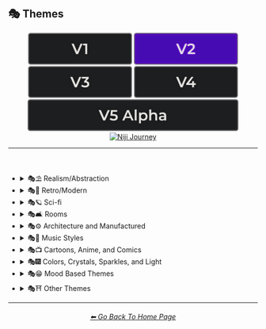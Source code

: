 <h2>🎭 Themes</h2>

<div align="center">

[<img src="/Images/Repo_Parts/Buttons/Version_Buttons/button_version_V1_inactive.webp?raw=true" alt="MidJourney V1" height="64" />](/Pages/MJ_V1/Style_Pages/Sphere/Themes.md)
[<img src="/Images/Repo_Parts/Buttons/Version_Buttons/button_version_V2_active.webp?raw=true" alt="MidJourney V2" height="64" />](/Pages/MJ_V2/Style_Pages/Sphere/Themes.md)
[<img src="/Images/Repo_Parts/Buttons/Version_Buttons/button_version_V3_inactive.webp?raw=true" alt="MidJourney V3" height="64" />](/Pages/MJ_V3/Style_Pages/Sphere/Themes.md)
[<img src="/Images/Repo_Parts/Buttons/Version_Buttons/button_version_V4_inactive.webp?raw=true" alt="MidJourney V4" height="64" />](/Pages/MJ_V4/Style_Pages/Just_The_Style/Themes.md)
<br>
[<img src="/Images/Repo_Parts/Buttons/Version_Buttons/button_version_V5_Alpha_inactive_half.webp?raw=true" alt="MidJourney V5" height="64" />](/Pages/MJ_V5/Style_Pages/Just_The_Style/Themes.md)
[<img src="/Images/Repo_Parts/Buttons/Version_Buttons/button_version_niji_inactive_half.webp?raw=true" alt="Niji Journey" height="64" />](/Pages/Niji_Journey/Niji_V4/Style_Pages/Themes.md)

</div>

<hr>
<br>


- <details><summary>🎭⛱ Realism/Abstraction</summary><p><div align="center">

	| Realistic | Hyperrealistic | Hyper Real |
	| :-: | :-: | :-: |
	| <img src="/Images/MJ_V2/MidJourney_Styles_(sphere)/sphere_realistic.webp?raw=true" width="256" /> | <img src="/Images/MJ_V2/MidJourney_Styles_(sphere)/sphere_hyperrealistic.webp?raw=true" width="256" /> | <img src="/Images/MJ_V2/MidJourney_Styles_(sphere)/Wave_10/sphere_Hyper_Real.webp?raw=true" width="256" /> |
	
	<br>

	| Photorealistic | Photorealism |
	| :-: | :-: |
	| <img src="/Images/MJ_V2/MidJourney_Styles_(sphere)/sphere_Photorealistic.webp?raw=true" width="256" /> | <img src="/Images/MJ_V2/MidJourney_Styles_(sphere)/Wave_14/sphere_Photorealism.webp?raw=true" width="256" /> |

	<br>
	
	| Realism | Magic Realism | Fantastic Realism |
	| :-: | :-: | :-: |
	| <img src="/Images/MJ_V2/MidJourney_Styles_(sphere)/sphere_realism.webp?raw=true" width="256" /> | <img src="/Images/MJ_V2/MidJourney_Styles_(sphere)/sphere_magicrealism.webp?raw=true" width="256" /> | <img src="/Images/MJ_V2/MidJourney_Styles_(sphere)/sphere_fantasticrealism.webp?raw=true" width="256" />  |

	<br>

	| Classical Realism | New Realism | Contemporary Realism |
	| :-: | :-: | :-: |
	| <img src="/Images/MJ_V2/MidJourney_Styles_(sphere)/sphere_classicalrealism.webp?raw=true" width="256" /> | <img src="/Images/MJ_V2/MidJourney_Styles_(sphere)/sphere_newrealism.webp?raw=true" width="256" /> | <img src="/Images/MJ_V2/MidJourney_Styles_(sphere)/sphere_contemporaryrealism.webp?raw=true" width="256" /> |
	
	<br>

	| Surreal | Surrealism | Unrealistic |
	| :-: | :-: | :-: |
	| <img src="/Images/MJ_V2/MidJourney_Styles_(sphere)/sphere_surreal.webp?raw=true" width="256" /> | <img src="/Images/MJ_V2/MidJourney_Styles_(sphere)/sphere_surrealism.webp?raw=true" width="256" /> | <img src="/Images/MJ_V2/MidJourney_Styles_(sphere)/Wave_12/sphere_Unrealistic.webp?raw=true" width="256" /> |
	
	<br>

	| Non-Fiction | Fiction | Science Fiction |
	| :-: | :-: | :-: |
	| <img src="/Images/MJ_V2/MidJourney_Styles_(sphere)/sphere_Non-Fiction.webp?raw=true" width="256" /> | <img src="/Images/MJ_V2/MidJourney_Styles_(sphere)/sphere_Fiction.webp?raw=true" width="256" /> | <img src="/Images/MJ_V2/MidJourney_Styles_(sphere)/sphere_Science_Fiction.webp?raw=true" width="256" /> |

	<br>

	| Imagined | Imaginative | Imagination |
	| :-: | :-: | :-: |
	| <img src="/Images/MJ_V2/MidJourney_Styles_(sphere)/sphere_Imagined.webp?raw=true" width="256" /> | <img src="/Images/MJ_V2/MidJourney_Styles_(sphere)/sphere_Imaginative.webp?raw=true" width="256" /> | <img src="/Images/MJ_V2/MidJourney_Styles_(sphere)/sphere_Imagination.webp?raw=true" width="256" /> |
	
	<br>

	| Dreamlike | Dreamy | Fever-Dream |
	| :-: | :-: | :-: |
	| <img src="/Images/MJ_V2/MidJourney_Styles_(sphere)/sphere_dreamlike.webp?raw=true" width="256" /> | <img src="/Images/MJ_V2/MidJourney_Styles_(sphere)/Wave_9/sphere_Dreamy.webp?raw=true" width="256" /> | <img src="/Images/MJ_V2/MidJourney_Styles_(sphere)/Wave_10/sphere_Fever-Dream.webp?raw=true" width="256" /> |

	<br>

	| Dreampunk | Daydreampunk |
	| :-: | :-: |
	| <img src="/Images/MJ_V2/MidJourney_Styles_(sphere)/sphere_Dreampunk.webp?raw=true" width="256" /> | <img src="/Images/MJ_V2/MidJourney_Styles_(sphere)/sphere_Daydreampunk.webp?raw=true" width="256" /> |

	<br>
	
	| Dreamcore | Weirdcore |
	| :-: | :-: |
	| <img src="/Images/MJ_V2/MidJourney_Styles_(sphere)/sphere_Dreamcore.webp?raw=true" width="256" /> | <img src="/Images/MJ_V2/MidJourney_Styles_(sphere)/sphere_Weirdcore.webp?raw=true" width="256" /> |
	
	<br>
	
	| Worldly | Otherworldly | Unworldly |
	| :-: | :-: | :-: |
	| <img src="/Images/MJ_V2/MidJourney_Styles_(sphere)/Wave_12/sphere_Worldly.webp?raw=true" width="256" /> | <img src="/Images/MJ_V2/MidJourney_Styles_(sphere)/sphere_otherworldly.webp?raw=true" width="256" /> | <img src="/Images/MJ_V2/MidJourney_Styles_(sphere)/Wave_9/sphere_Unworldly.webp?raw=true" width="256" /> |
	
	<br>

	| From Another Realm | Wonderland |
	| :-: | :-: |
	| <img src="/Images/MJ_V2/MidJourney_Styles_(sphere)/Wave_9/sphere_From_Another_Realm.webp?raw=true" width="256" /> | <img src="/Images/MJ_V2/MidJourney_Styles_(sphere)/Wave_12/sphere_Wonderland.webp?raw=true" width="256" /> |
	
	<br>

	| Lucid | Ethereal | Ethereality |
	| :-: | :-: | :-: |
	| <img src="/Images/MJ_V2/MidJourney_Styles_(sphere)/sphere_lucid.webp?raw=true" width="256" /> | <img src="/Images/MJ_V2/MidJourney_Styles_(sphere)/sphere_ethereal.webp?raw=true" width="256" /> | <img src="/Images/MJ_V2/MidJourney_Styles_(sphere)/sphere_Ethereality.webp?raw=true" width="256" /> |
	
	<br>
	
	| Anemoiacore | Déjà vu |
	| :-: | :-: |
	| <img src="/Images/MJ_V2/MidJourney_Styles_(sphere)/Wave_9/sphere_Anemoiacore.webp?raw=true" width="256" /> | <img src="/Images/MJ_V2/MidJourney_Styles_(sphere)/Wave_10/sphere_Deja_vu.webp?raw=true" width="256" /> |

	<br>

	| Abstract | Abstraction | Lyrical Abstraction |
	| :-: | :-: | :-: |
	| <img src="/Images/MJ_V2/MidJourney_Styles_(sphere)/sphere_abstract.webp?raw=true" width="256" /> | <img src="/Images/MJ_V2/MidJourney_Styles_(sphere)/sphere_abstraction.webp?raw=true" width="256" /> | <img src="/Images/MJ_V2/MidJourney_Styles_(sphere)/sphere_lyricalabstraction.webp?raw=true" width="256" /> |
	
	<br>
	
	| Fantasy | Ethereal Fantasy | Dark Fantasy |
	| :-: | :-: | :-: |
	| <img src="/Images/MJ_V2/MidJourney_Styles_(sphere)/sphere_Fantasy.webp?raw=true" width="256" /> | <img src="/Images/MJ_V2/MidJourney_Styles_(sphere)/sphere_Ethereal_Fantasy.webp?raw=true" width="256" /> | <img src="/Images/MJ_V2/MidJourney_Styles_(sphere)/sphere_Dark_Fantasy.webp?raw=true" width="256" /> |
	
	<br>

	| Fantasy Map |
	| :-: |
	| <img src="/Images/MJ_V2/MidJourney_Styles_(sphere)/Wave_10/sphere_Fantasy_Map.webp?raw=true" width="256" /> |

	<br>
	
	| Illusion | Impossible | Nonsense |
	| :-: | :-: | :-: |
	| <img src="/Images/MJ_V2/MidJourney_Styles_(sphere)/sphere_illusion.webp?raw=true" width="256" /> | <img src="/Images/MJ_V2/MidJourney_Styles_(sphere)/sphere_Impossible.webp?raw=true" width="256" /> | <img src="/Images/MJ_V2/MidJourney_Styles_(sphere)/Wave_9/sphere_Nonsense.webp?raw=true" width="256" /> |

	<br>

	| Immaterial | Intangible |
	| :-: | :-: |
	| <img src="/Images/MJ_V2/MidJourney_Styles_(sphere)/Wave_9/sphere_Immaterial.webp?raw=true" width="256" /> | <img src="/Images/MJ_V2/MidJourney_Styles_(sphere)/Wave_13/sphere_Intangible.webp?raw=true" width="256" /> |

  </div></p></details>



- <details><summary>🎭💾 Retro/Modern</summary><p><div align="center">

	| Retro | Retrowave |
	| :-: | :-: |
	| <img src="/Images/MJ_V2/MidJourney_Styles_(sphere)/sphere_retro.webp?raw=true" width="256" /> | <img src="/Images/MJ_V2/MidJourney_Styles_(sphere)/sphere_retrowave.webp?raw=true" width="256" /> |
	
	<br>
		
	| Nostalgiacore | Nostalgia |
	| :-: |	:-: |
	| <img src="/Images/MJ_V2/MidJourney_Styles_(sphere)/sphere_Nostalgiacore.webp?raw=true" width="256" /> | <img src="/Images/MJ_V2/MidJourney_Styles_(sphere)/Wave_10/sphere_Nostalgia.webp?raw=true" width="256" /> |

	<br>

	| Vintage | Antique |
	| :-: | :-: |
	| <img src="/Images/MJ_V2/MidJourney_Styles_(sphere)/sphere_vintage.webp?raw=true" width="256" /> | <img src="/Images/MJ_V2/MidJourney_Styles_(sphere)/sphere_Antique.webp?raw=true" width="256" /> |

	<br>

	| Cyberpunk | Postcyberpunk |
	| :-: | :-: |
	| <img src="/Images/MJ_V2/MidJourney_Styles_(sphere)/sphere_cyberpunk.webp?raw=true" width="256" /> | <img src="/Images/MJ_V2/MidJourney_Styles_(sphere)/sphere_postcyberpunk.webp?raw=true" width="256" /> |
	
	<br>

	| Atompunk | Nanopunk |
	| :-: | :-: |
	| <img src="/Images/MJ_V2/MidJourney_Styles_(sphere)/sphere_atompunk.webp?raw=true" width="256" /> | <img src="/Images/MJ_V2/MidJourney_Styles_(sphere)/sphere_nanopunk.webp?raw=true" width="256" /> |

	<br>

	| Raypunk | Rollerwave |
	| :-: | :-: |
	| <img src="/Images/MJ_V2/MidJourney_Styles_(sphere)/sphere_raypunk.webp?raw=true" width="256" /> | <img src="/Images/MJ_V2/MidJourney_Styles_(sphere)/Wave_10/sphere_Rollerwave.webp?raw=true" width="256" /> |

	<br>

	| Rustic | Rusticcore | Rococopunk |
	| :-: | :-: | :-: |
	| <img src="/Images/MJ_V2/MidJourney_Styles_(sphere)/Wave_9/sphere_Rustic.webp?raw=true" width="256" /> | <img src="/Images/MJ_V2/MidJourney_Styles_(sphere)/sphere_Rusticcore.webp?raw=true" width="256" /> | <img src="/Images/MJ_V2/MidJourney_Styles_(sphere)/sphere_rococopunk.webp?raw=true" width="256" /> |

	<br>
	
	| Pre-Historic | Historic | Prehistoricore |
	| :-: | :-: | :-: |
	| <img src="/Images/MJ_V2/MidJourney_Styles_(sphere)/Wave_11/sphere_Pre-Historic.webp?raw=true" width="256" /> | <img src="/Images/MJ_V2/MidJourney_Styles_(sphere)/Wave_11/sphere_Historic.webp?raw=true" width="256" /> | <img src="/Images/MJ_V2/MidJourney_Styles_(sphere)/Wave_9/sphere_Prehistoricore.webp?raw=true" width="256" /> |

	<br>

	| Jurassic | Ice Age | Wild West |
	| :-: | :-: | :-: |
	| <img src="/Images/MJ_V2/MidJourney_Styles_(sphere)/Wave_11/sphere_Jurassic.webp?raw=true" width="256" /> | <img src="/Images/MJ_V2/MidJourney_Styles_(sphere)/Wave_11/sphere_Ice_Age.webp?raw=true" width="256" /> | <img src="/Images/MJ_V2/MidJourney_Styles_(sphere)/Wave_11/sphere_Wild_West.webp?raw=true" width="256" /> |
	
	<br>

	| Modern | Modernismo |
	| :-: | :-: |
	| <img src="/Images/MJ_V2/MidJourney_Styles_(sphere)/sphere_modern.webp?raw=true" width="256" /> | <img src="/Images/MJ_V2/MidJourney_Styles_(sphere)/sphere_modernismo.webp?raw=true" width="256" /> |

	<br>
	
	| Futuristic | Futurism | Future Funk |
	| :-: | :-: | :-: |
	| <img src="/Images/MJ_V2/MidJourney_Styles_(sphere)/sphere_futuristic.webp?raw=true" width="256" /> | <img src="/Images/MJ_V2/MidJourney_Styles_(sphere)/sphere_futurism.webp?raw=true" width="256" /> | <img src="/Images/MJ_V2/MidJourney_Styles_(sphere)/sphere_FutureFunk.webp?raw=true" width="256" /> |
	
	<br>
	
	| Retro-Futurism | Cassette Futurism | Afrofuturist |
	| :-: | :-: | :-: |
	| <img src="/Images/MJ_V2/MidJourney_Styles_(sphere)/sphere_Retro-futurism.webp?raw=true" width="256" /> | <img src="/Images/MJ_V2/MidJourney_Styles_(sphere)/sphere_cassettefuturism.webp?raw=true" width="256" /> | <img src="/Images/MJ_V2/MidJourney_Styles_(sphere)/sphere_Afrofuturist.webp?raw=true" width="256" /> |

  </div></p></details>



- <details><summary>🎭🪐 Sci-fi</summary><p><div align="center">

	| Sci-fi | Alchemy |
	| :-: | :-: |
	| <img src="/Images/MJ_V2/MidJourney_Styles_(sphere)/sphere_Sci-fi.webp?raw=true" width="256" /> | <img src="/Images/MJ_V2/MidJourney_Styles_(sphere)/Wave_14/sphere_Alchemy.webp?raw=true" width="256" /> |
	
	<br>

	| Terrestrial | Extraterrestrial | Alien |
	| :-: | :-: | :-: |
	| <img src="/Images/MJ_V2/MidJourney_Styles_(sphere)/Wave_12/sphere_Terrestrial.webp?raw=true" width="256" /> | <img src="/Images/MJ_V2/MidJourney_Styles_(sphere)/Wave_10/sphere_Extraterrestrial.webp?raw=true" width="256" /> | <img src="/Images/MJ_V2/MidJourney_Styles_(sphere)/Wave_11/sphere_Alien.webp?raw=true" width="256" /> |

	<br>
	
	| Invaded | Invasion |
	| :-: | :-: |
	| <img src="/Images/MJ_V2/MidJourney_Styles_(sphere)/Wave_14/sphere_Invaded.webp?raw=true" width="256" /> | <img src="/Images/MJ_V2/MidJourney_Styles_(sphere)/Wave_14/sphere_Invasion.webp?raw=true" width="256" /> |
	
	<br>

	| Aurora | Aurorae | Auroracore |
	| :-: | :-: | :-: |
	| <img src="/Images/MJ_V2/MidJourney_Styles_(sphere)/sphere_Aurora.webp?raw=true" width="256" /> | <img src="/Images/MJ_V2/MidJourney_Styles_(sphere)/sphere_Aurorae.webp?raw=true" width="256" /> | <img src="/Images/MJ_V2/MidJourney_Styles_(sphere)/sphere_Auroracore.webp?raw=true" width="256" /> |

	<br>
	
	| Magic | Magical | Magicpunk |
	| :-: | :-: | :-: |
	| <img src="/Images/MJ_V2/MidJourney_Styles_(sphere)/sphere_magic.webp?raw=true" width="256" /> | <img src="/Images/MJ_V2/MidJourney_Styles_(sphere)/sphere_Magical.webp?raw=true" width="256" /> | <img src="/Images/MJ_V2/MidJourney_Styles_(sphere)/sphere_Magicpunk.webp?raw=true" width="256" /> |

	<br>
	
	| Spell |
	| :-: |
	| <img src="/Images/MJ_V2/MidJourney_Styles_(sphere)/sphere_Spell.webp?raw=true" width="256" /> |

	<br>

	| Mystic | Mystical |
	| :-: | :-: |
	| <img src="/Images/MJ_V2/MidJourney_Styles_(sphere)/Wave_9/sphere_Mystic.webp?raw=true" width="256" /> | <img src="/Images/MJ_V2/MidJourney_Styles_(sphere)/sphere_Mystical.webp?raw=true" width="256" /> |

	<br>

	| Psychic | Metaphysical |
	| :-: | :-: |
	| <img src="/Images/MJ_V2/MidJourney_Styles_(sphere)/sphere_Psychic.webp?raw=true" width="256" /> 	| <img src="/Images/MJ_V2/MidJourney_Styles_(sphere)/Wave_9/sphere_Metaphysical.webp?raw=true" width="256" /> |

	<br>

	| UFO | Lightsaber |
	| :-: | :-: |
	| <img src="/Images/MJ_V2/MidJourney_Styles_(sphere)/Wave_12/sphere_UFO.webp?raw=true" width="256" /> | <img src="/Images/MJ_V2/MidJourney_Styles_(sphere)/Wave_12/sphere_Lightsaber.webp?raw=true" width="256" /> |

	<br>

	| Aetherpunk | Decopunk |
	| :-: | :-: |
	| <img src="/Images/MJ_V2/MidJourney_Styles_(sphere)/Wave_9/sphere_Aetherpunk.webp?raw=true" width="256" /> | <img src="/Images/MJ_V2/MidJourney_Styles_(sphere)/sphere_decopunk.webp?raw=true" width="256" /> |

	<br>

	| Dracopunk | Dragoncore | Unicorncore |
	| :-: | :-: | :-: |
	| <img src="/Images/MJ_V2/MidJourney_Styles_(sphere)/Wave_10/sphere_Dracopunk.webp?raw=true" width="256" /> | <img src="/Images/MJ_V2/MidJourney_Styles_(sphere)/Wave_9/sphere_Dragoncore.webp?raw=true" width="256" /> | <img src="/Images/MJ_V2/MidJourney_Styles_(sphere)/Wave_9/sphere_Unicorncore.webp?raw=true" width="256" /> |

	<br>

	| Fairycore | Fairy Folk | Spriggancore |
	| :-: | :-: | :-: |
	| <img src="/Images/MJ_V2/MidJourney_Styles_(sphere)/sphere_Fairycore.webp?raw=true" width="256" /> | <img src="/Images/MJ_V2/MidJourney_Styles_(sphere)/Wave_10/sphere_Fairy_Folk.webp?raw=true" width="256" /> | <img src="/Images/MJ_V2/MidJourney_Styles_(sphere)/Wave_10/sphere_Spriggancore.webp?raw=true" width="256" /> |

	<br>

	| Angelcore | Supernatural |
	| :-: | :-: |
	| <img src="/Images/MJ_V2/MidJourney_Styles_(sphere)/sphere_Angelcore.webp?raw=true" width="256" /> | <img src="/Images/MJ_V2/MidJourney_Styles_(sphere)/Wave_11/sphere_Supernatural.webp?raw=true" width="256" /> |

	<br>

	| Cryptidcore | Ghostcore | Spiritcore |
	| :-: | :-: | :-: |
	| <img src="/Images/MJ_V2/MidJourney_Styles_(sphere)/Wave_10/sphere_Cryptidcore.webp?raw=true" width="256" /> | <img src="/Images/MJ_V2/MidJourney_Styles_(sphere)/Wave_10/sphere_Ghostcore.webp?raw=true" width="256" /> | <img src="/Images/MJ_V2/MidJourney_Styles_(sphere)/Wave_10/sphere_Spiritcore.webp?raw=true" width="256" /> |
	
	<br>
	
	| Cypernoir | Goblincore | Rangercore |
	| :-: | :-: | :-: |
	| <img src="/Images/MJ_V2/MidJourney_Styles_(sphere)/sphere_cypernoir.webp?raw=true" width="256" /> | <img src="/Images/MJ_V2/MidJourney_Styles_(sphere)/Wave_10/sphere_Goblincore.webp?raw=true" width="256" /> | <img src="/Images/MJ_V2/MidJourney_Styles_(sphere)/Wave_10/sphere_Rangercore.webp?raw=true" width="256" /> |
	
	<br>

	| Witchcore | Wizardcore | Magewave |
	| :-: | :-: | :-: |
	| <img src="/Images/MJ_V2/MidJourney_Styles_(sphere)/Wave_9/sphere_Witchcore.webp?raw=true" width="256" /> | <img src="/Images/MJ_V2/MidJourney_Styles_(sphere)/Wave_9/sphere_Wizardcore.webp?raw=true" width="256" /> | <img src="/Images/MJ_V2/MidJourney_Styles_(sphere)/Wave_10/sphere_Magewave.webp?raw=true" width="256" /> |

	<br>

	| Mythpunk |
	| :-: |
	| <img src="/Images/MJ_V2/MidJourney_Styles_(sphere)/Wave_10/sphere_Mythpunk.webp?raw=true" width="256" /> |

	<br>
	
	| Illuminati |
	| :-: |
	| <img src="/Images/MJ_V2/MidJourney_Styles_(sphere)/Wave_10/sphere_Illuminati.webp?raw=true" width="256" /> |

  </div></p></details>


- <details><summary>🎭🛋 Rooms</summary><p><div align="center">

	| Room |
	| :-: |
	| <img src="/Images/MJ_V2/MidJourney_Styles_(sphere)/Wave_9/sphere_Room.webp?raw=true" width="256" /> |

	<br>

	| Inside | Internal |
	| :-: | :-: |
	| <img src="/Images/MJ_V2/MidJourney_Styles_(sphere)/Wave_12/sphere_Inside.webp?raw=true" width="256" /> | <img src="/Images/MJ_V2/MidJourney_Styles_(sphere)/sphere_Internal.webp?raw=true" width="256" /> |

	<br>

	| Outside | External |
	| :-: | :-: |
	| <img src="/Images/MJ_V2/MidJourney_Styles_(sphere)/Wave_12/sphere_Outside.webp?raw=true" width="256" /> | <img src="/Images/MJ_V2/MidJourney_Styles_(sphere)/sphere_External.webp?raw=true" width="256" /> |

	<br>

	| Hotel Room | Apartment |
	| :-: | :-: |
	| <img src="/Images/MJ_V2/MidJourney_Styles_(sphere)/Wave_14/sphere_Hotel_Room.webp?raw=true" width="256" /> | <img src="/Images/MJ_V2/MidJourney_Styles_(sphere)/Wave_14/sphere_Apartment.webp?raw=true" width="256" /> |

	<br>
	
	| Labyrinth |
	| :-: |
	| <img src="/Images/MJ_V2/MidJourney_Styles_(sphere)/Wave_12/sphere_Labyrinth.webp?raw=true" width="256" /> |

	<br>

	| Living Room | Lounge |
	| :-: | :-: |
	| <img src="/Images/MJ_V2/MidJourney_Styles_(sphere)/Wave_11/sphere_Living_Room.webp?raw=true" width="256" /> | <img src="/Images/MJ_V2/MidJourney_Styles_(sphere)/Wave_11/sphere_Lounge.webp?raw=true" width="256" /> |

	<br>

	| Den | Front Room |
	| :-: | :-: |
	| <img src="/Images/MJ_V2/MidJourney_Styles_(sphere)/Wave_11/sphere_Den.webp?raw=true" width="256" /> | <img src="/Images/MJ_V2/MidJourney_Styles_(sphere)/Wave_11/sphere_Front_Room.webp?raw=true" width="256" /> |

	<br>

	| Dining Room | Kitchen |
	| :-: | :-: |
	| <img src="/Images/MJ_V2/MidJourney_Styles_(sphere)/Wave_11/sphere_Dining_Room.webp?raw=true" width="256" /> | <img src="/Images/MJ_V2/MidJourney_Styles_(sphere)/Wave_11/sphere_Kitchen.webp?raw=true" width="256" /> |

	<br>

	| Bedroom | Guest Room | Bathroom |
	| :-: | :-: | :-: |
	| <img src="/Images/MJ_V2/MidJourney_Styles_(sphere)/Wave_11/sphere_Bedroom.webp?raw=true" width="256" /> | <img src="/Images/MJ_V2/MidJourney_Styles_(sphere)/Wave_11/sphere_Guest_Room.webp?raw=true" width="256" /> | <img src="/Images/MJ_V2/MidJourney_Styles_(sphere)/Wave_11/sphere_Bathroom.webp?raw=true" width="256" /> |

	<br>

	| Hallway | Passageway |
	| :-: | :-: |
	| <img src="/Images/MJ_V2/MidJourney_Styles_(sphere)/Wave_11/sphere_Hallway.webp?raw=true" width="256" /> | <img src="/Images/MJ_V2/MidJourney_Styles_(sphere)/Wave_11/sphere_Passageway.webp?raw=true" width="256" /> |

	<br>

	| Greenhouse | Atrium |
	| :-: | :-: |
	| <img src="/Images/MJ_V2/MidJourney_Styles_(sphere)/Wave_11/sphere_Greenhouse.webp?raw=true" width="256" /> | <img src="/Images/MJ_V2/MidJourney_Styles_(sphere)/Wave_11/sphere_Atrium.webp?raw=true" width="256" /> |

	<br>

	| Conservatory | Sun-Room |
	| :-: | :-: |
	| <img src="/Images/MJ_V2/MidJourney_Styles_(sphere)/Wave_11/sphere_Conservatory.webp?raw=true" width="256" /> | <img src="/Images/MJ_V2/MidJourney_Styles_(sphere)/Wave_11/sphere_Sun-Room.webp?raw=true" width="256" /> |

	<br>

	| Study | Library |
	| :-: | :-: |
	| <img src="/Images/MJ_V2/MidJourney_Styles_(sphere)/Wave_11/sphere_Study.webp?raw=true" width="256" /> | <img src="/Images/MJ_V2/MidJourney_Styles_(sphere)/Wave_11/sphere_Library.webp?raw=true" width="256" /> |

	<br>

	| Office | Home-Office |
	| :-: | :-: |
	| <img src="/Images/MJ_V2/MidJourney_Styles_(sphere)/Wave_11/sphere_Office.webp?raw=true" width="256" /> | <img src="/Images/MJ_V2/MidJourney_Styles_(sphere)/Wave_11/sphere_Home-Office.webp?raw=true" width="256" /> |

	<br>

	| Attic | Crawlspace |
	| :-: | :-: |
	| <img src="/Images/MJ_V2/MidJourney_Styles_(sphere)/Wave_11/sphere_Attic.webp?raw=true" width="256" /> | <img src="/Images/MJ_V2/MidJourney_Styles_(sphere)/Wave_11/sphere_Crawlspace.webp?raw=true" width="256" /> |

	<br>

	| Basement | Cellar | Wine-Cellar |
	| :-: | :-: | :-: |
	| <img src="/Images/MJ_V2/MidJourney_Styles_(sphere)/Wave_11/sphere_Basement.webp?raw=true" width="256" /> | <img src="/Images/MJ_V2/MidJourney_Styles_(sphere)/Wave_12/sphere_Cellar.webp?raw=true" width="256" /> | <img src="/Images/MJ_V2/MidJourney_Styles_(sphere)/Wave_11/sphere_Wine-Cellar.webp?raw=true" width="256" /> |

	<br>

	| Rooftop | Underground |
	| :-: | :-: |
	| <img src="/Images/MJ_V2/MidJourney_Styles_(sphere)/Wave_12/sphere_Rooftop.webp?raw=true" width="256" /> | <img src="/Images/MJ_V2/MidJourney_Styles_(sphere)/Wave_12/sphere_Underground.webp?raw=true" width="256" /> |

	<br>

	| Storage Room | Closet |
	| :-: | :-: |
	| <img src="/Images/MJ_V2/MidJourney_Styles_(sphere)/Wave_11/sphere_Storage_Room.webp?raw=true" width="256" /> | <img src="/Images/MJ_V2/MidJourney_Styles_(sphere)/Wave_11/sphere_Closet.webp?raw=true" width="256" /> |

	<br>

	| Laundry Room | Utility Room | Mud-Room |
	| :-: | :-: | :-: |
	| <img src="/Images/MJ_V2/MidJourney_Styles_(sphere)/Wave_11/sphere_Laundry_Room.webp?raw=true" width="256" /> | <img src="/Images/MJ_V2/MidJourney_Styles_(sphere)/Wave_11/sphere_Utility_Room.webp?raw=true" width="256" /> | <img src="/Images/MJ_V2/MidJourney_Styles_(sphere)/Wave_11/sphere_Mud-Room.webp?raw=true" width="256" /> |

	<br>

	| Garage | Shed |
	| :-: | :-: |
	| <img src="/Images/MJ_V2/MidJourney_Styles_(sphere)/Wave_11/sphere_Garage.webp?raw=true" width="256" /> | <img src="/Images/MJ_V2/MidJourney_Styles_(sphere)/Wave_11/sphere_Shed.webp?raw=true" width="256" /> |

	<br>

	| Porch | Balcony |
	| :-: | :-: |
	| <img src="/Images/MJ_V2/MidJourney_Styles_(sphere)/Wave_11/sphere_Porch.webp?raw=true" width="256" /> | <img src="/Images/MJ_V2/MidJourney_Styles_(sphere)/Wave_11/sphere_Balcony.webp?raw=true" width="256" /> |

	<br>

	| Game Room | Home Theater | Gym Room |
	| :-: | :-: | :-: |
	| <img src="/Images/MJ_V2/MidJourney_Styles_(sphere)/Wave_11/sphere_Game_Room.webp?raw=true" width="256" /> | <img src="/Images/MJ_V2/MidJourney_Styles_(sphere)/Wave_11/sphere_Home_Theater.webp?raw=true" width="256" /> | <img src="/Images/MJ_V2/MidJourney_Styles_(sphere)/Wave_11/sphere_Gym_Room.webp?raw=true" width="256" /> |

	<br>

	| Nursery | Prayer Room |
	| :-: | :-: |
	| <img src="/Images/MJ_V2/MidJourney_Styles_(sphere)/Wave_11/sphere_Nursery.webp?raw=true" width="256" /> | <img src="/Images/MJ_V2/MidJourney_Styles_(sphere)/Wave_11/sphere_Prayer_Room.webp?raw=true" width="256" /> |

  </div></p></details>


- <details><summary>🎭⚙ Architecture and Manufactured</summary><p><div align="center">

    | Cityscape | Architecture | Balinese Architecture |
	| :-: | :-: | :-: |
	| <img src="/Images/MJ_V2/MidJourney_Styles_(sphere)/sphere_Cityscape.webp?raw=true" width="256" /> | <img src="/Images/MJ_V2/MidJourney_Styles_(sphere)/sphere_Architecture.webp?raw=true" width="256" /> | <img src="/Images/MJ_V2/MidJourney_Styles_(sphere)/sphere_Balinese_Architecture.webp?raw=true" width="256" /> |
		
	<br>

	| Structure | Structural | Scaffolding |
	| :-: | :-: | :-: |
	| <img src="/Images/MJ_V2/MidJourney_Styles_(sphere)/Wave_13/sphere_Structure.webp?raw=true" width="256" /> | <img src="/Images/MJ_V2/MidJourney_Styles_(sphere)/Wave_13/sphere_Structural.webp?raw=true" width="256" /> | <img src="/Images/MJ_V2/MidJourney_Styles_(sphere)/sphere_Scaffolding.webp?raw=true" width="256" /> |
	
	<br>

	| Manufactured | Makeshift |
	| :-: | :-: |
	| <img src="/Images/MJ_V2/MidJourney_Styles_(sphere)/Wave_13/sphere_Manufactured.webp?raw=true" width="256" /> | <img src="/Images/MJ_V2/MidJourney_Styles_(sphere)/sphere_Makeshift.webp?raw=true" width="256" /> |

	<br>
	
	| Bronzepunk | Steelpunk | Clockpunk |
	| :-: | :-: | :-: |
	| <img src="/Images/MJ_V2/MidJourney_Styles_(sphere)/sphere_bronzepunk.webp?raw=true" width="256" /> | <img src="/Images/MJ_V2/MidJourney_Styles_(sphere)/Wave_9/sphere_Steelpunk.webp?raw=true" width="256" /> | <img src="/Images/MJ_V2/MidJourney_Styles_(sphere)/sphere_clockpunk.webp?raw=true" width="256" /> 
	
	<br>
	
	| Steampunk | Dieselpunk | Gadgetpunk |
	| :-: | :-: | :-: |
	| <img src="/Images/MJ_V2/MidJourney_Styles_(sphere)/sphere_steampunk.webp?raw=true" width="256" /> | <img src="/Images/MJ_V2/MidJourney_Styles_(sphere)/sphere_dieselpunk.webp?raw=true" width="256" /> | <img src="/Images/MJ_V2/MidJourney_Styles_(sphere)/Wave_9/sphere_Gadgetpunk.webp?raw=true" width="256" /> |

	<br>

	| Funhouse | Toyland | Carnival |
	| :-: | :-: | :-: |
	| <img src="/Images/MJ_V2/MidJourney_Styles_(sphere)/sphere_Funhouse.webp?raw=true" width="256" /> | <img src="/Images/MJ_V2/MidJourney_Styles_(sphere)/sphere_Toyland.webp?raw=true" width="256" /> | <img src="/Images/MJ_V2/MidJourney_Styles_(sphere)/sphere_Carnival.webp?raw=true" width="256" /> |
	
	<br>

	| Salvagepunk | Silkpunk | Sandalpunk |
	| :-: | :-: | :-: |
	| <img src="/Images/MJ_V2/MidJourney_Styles_(sphere)/Wave_10/sphere_Salvagepunk.webp?raw=true" width="256" /> | <img src="/Images/MJ_V2/MidJourney_Styles_(sphere)/Wave_10/sphere_Silkpunk.webp?raw=true" width="256" /> | <img src="/Images/MJ_V2/MidJourney_Styles_(sphere)/Wave_10/sphere_Sandalpunk.webp?raw=true" width="256" /> |

	<br>

	| Swordpunk | Cassettepunk | Formicapunk |
	| :-: | :-: | :-: |
	| <img src="/Images/MJ_V2/MidJourney_Styles_(sphere)/Wave_9/sphere_Swordpunk.webp?raw=true" width="256" /> | <img src="/Images/MJ_V2/MidJourney_Styles_(sphere)/sphere_cassettepunk.webp?raw=true" width="256" /> | <img src="/Images/MJ_V2/MidJourney_Styles_(sphere)/sphere_formicapunk.webp?raw=true" width="256" /> |

	<br>

	| Brutalism | Sphinx | Ziggurat |
	| :-: | :-: | :-: |
	| <img src="/Images/MJ_V2/MidJourney_Styles_(sphere)/sphere_brutalism.webp?raw=true" width="256" /> | <img src="/Images/MJ_V2/MidJourney_Styles_(sphere)/Wave_12/sphere_Sphinx.webp?raw=true" width="256" /> | <img src="/Images/MJ_V2/MidJourney_Styles_(sphere)/Wave_14/sphere_Ziggurat.webp?raw=true" width="256" /> |

	<br>

	| Industrial Design | Googie |
	| :-: | :-: |
	| <img src="/Images/MJ_V2/MidJourney_Styles_(sphere)/sphere_IndustrialDesign.webp?raw=true" width="256" /> | <img src="/Images/MJ_V2/MidJourney_Styles_(sphere)/Wave_11/sphere_Googie.webp?raw=true" width="256" /> |

	<br>

	| Shack | Property | Company |
	| :-: | :-: | :-: |
	| <img src="/Images/MJ_V2/MidJourney_Styles_(sphere)/Wave_14/sphere_Shack.webp?raw=true" width="256" /> | <img src="/Images/MJ_V2/MidJourney_Styles_(sphere)/Wave_13/sphere_Property.webp?raw=true" width="256" /> | <img src="/Images/MJ_V2/MidJourney_Styles_(sphere)/Wave_13/sphere_Company.webp?raw=true" width="256" /> |
	
	<br>

    | Playground | Poolcore |
	| :-: | :-: |
	| <img src="/Images/MJ_V2/MidJourney_Styles_(sphere)/sphere_Playground.webp?raw=true" width="256" /> | <img src="/Images/MJ_V2/MidJourney_Styles_(sphere)/Wave_10/sphere_Poolcore.webp?raw=true" width="256" /> |

    <br>

    | Labcore | Nuclear |
	| :-: | :-: |
	| <img src="/Images/MJ_V2/MidJourney_Styles_(sphere)/Wave_9/sphere_Labcore.webp?raw=true" width="256" /> | <img src="/Images/MJ_V2/MidJourney_Styles_(sphere)/sphere_Nuclear.webp?raw=true" width="256" /> |

    <br>

	| Machine | Submachine | Machinescape |
	| :-: | :-: | :-: |
	| <img src="/Images/MJ_V2/MidJourney_Styles_(sphere)/sphere_Machine.webp?raw=true" width="256" /> | <img src="/Images/MJ_V2/MidJourney_Styles_(sphere)/Wave_11/sphere_Submachine.webp?raw=true" width="256" /> | <img src="/Images/MJ_V2/MidJourney_Styles_(sphere)/sphere_Machinescape.webp?raw=true" width="256" /> |

	<br>

	| Robotic | Cyborgism | Autonomous |
	| :-: | :-: | :-: |
	| <img src="/Images/MJ_V2/MidJourney_Styles_(sphere)/Wave_10/sphere_Robotic.webp?raw=true" width="256" /> | <img src="/Images/MJ_V2/MidJourney_Styles_(sphere)/sphere_Cyborgism.webp?raw=true" width="256" /> | <img src="/Images/MJ_V2/MidJourney_Styles_(sphere)/sphere_Autonomous.webp?raw=true" width="256" /> |
	
	<br>

	| Legopunk | Legogearpunk |
	| :-: | :-: |
	| <img src="/Images/MJ_V2/MidJourney_Styles_(sphere)/sphere_Legopunk.webp?raw=true" width="256" /> | <img src="/Images/MJ_V2/MidJourney_Styles_(sphere)/sphere_Legogearpunk.webp?raw=true" width="256" /> |

	<br>

	| Tinkercore | Craftcore |
	| :-: | :-: |
	| <img src="/Images/MJ_V2/MidJourney_Styles_(sphere)/sphere_Tinkercore.webp?raw=true" width="256" /> | <img src="/Images/MJ_V2/MidJourney_Styles_(sphere)/Wave_10/sphere_Craftcore.webp?raw=true" width="256" /> |

    <br>

    | Stimwave | Wormcore |
	| :-: | :-: |
	| <img src="/Images/MJ_V2/MidJourney_Styles_(sphere)/Wave_10/sphere_Stimwave.webp?raw=true" width="256" /> | <img src="/Images/MJ_V2/MidJourney_Styles_(sphere)/Wave_10/sphere_Wormcore.webp?raw=true" width="256" /> |

	<br>

    | Barbiecore | Dollcore | Sanriocore |
	| :-: | :-: | :-: |
	| <img src="/Images/MJ_V2/MidJourney_Styles_(sphere)/Wave_10/sphere_Barbiecore.webp?raw=true" width="256" /> | <img src="/Images/MJ_V2/MidJourney_Styles_(sphere)/Wave_10/sphere_Dollcore.webp?raw=true" width="256" /> | <img src="/Images/MJ_V2/MidJourney_Styles_(sphere)/Wave_10/sphere_Sanriocore.webp?raw=true" width="256" /> |

	<br>
	
	| Palewave | Normcore |
	| :-: | :-: |
	| <img src="/Images/MJ_V2/MidJourney_Styles_(sphere)/Wave_10/sphere_Palewave.webp?raw=true" width="256" /> | <img src="/Images/MJ_V2/MidJourney_Styles_(sphere)/Wave_10/sphere_Normcore.webp?raw=true" width="256" /> |

	<br>
	
	| Bombacore | Thriftcore |
	| :-: | :-: |
	| <img src="/Images/MJ_V2/MidJourney_Styles_(sphere)/Wave_10/sphere_Bombacore.webp?raw=true" width="256" /> | <img src="/Images/MJ_V2/MidJourney_Styles_(sphere)/Wave_10/sphere_Thriftcore.webp?raw=true" width="256" /> |

	<br>

	| Dollpunk |
	| :-: |
	| <img src="/Images/MJ_V2/MidJourney_Styles_(sphere)/sphere_dollpunk.webp?raw=true" width="256" /> |

  </div></p></details>


- <details><summary>🎭🎵 Music Styles</summary><p><div align="center">

	| Music | Musical | Musical Notation |
	| :-: | :-: | :-: |
	| <img src="/Images/MJ_V2/MidJourney_Styles_(sphere)/Wave_13/sphere_Music.webp?raw=true" width="256" /> | <img src="/Images/MJ_V2/MidJourney_Styles_(sphere)/Wave_11/sphere_Musical.webp?raw=true" width="256" /> | <img src="/Images/MJ_V2/MidJourney_Styles_(sphere)/Wave_11/sphere_Musical_Notation.webp?raw=true" width="256" /> |
	
	<br>
	
	| Funky | Groovy | Disco |
	| :-: | :-: | :-: |
	| <img src="/Images/MJ_V2/MidJourney_Styles_(sphere)/sphere_Funky.webp?raw=true" width="256" /> | <img src="/Images/MJ_V2/MidJourney_Styles_(sphere)/sphere_Groovy.webp?raw=true" width="256" /> | <img src="/Images/MJ_V2/MidJourney_Styles_(sphere)/sphere_Disco.webp?raw=true" width="256" /> |
	
	<br>
	
	| Punk | Post-Punk | Folk Punk |
	| :-: | :-: | :-: |
	| <img src="/Images/MJ_V2/MidJourney_Styles_(sphere)/Wave_9/sphere_Punk.webp?raw=true" width="256" /> | <img src="/Images/MJ_V2/MidJourney_Styles_(sphere)/Wave_9/sphere_Post-Punk.webp?raw=true" width="256" /> | <img src="/Images/MJ_V2/MidJourney_Styles_(sphere)/Wave_10/sphere_Folk_Punk.webp?raw=true" width="256" /> |

	<br>

	| Hip-Hop | Rave |
	| :-: | :-: |
	| <img src="/Images/MJ_V2/MidJourney_Styles_(sphere)/sphere_Hip-Hop.webp?raw=true" width="256" /> | <img src="/Images/MJ_V2/MidJourney_Styles_(sphere)/Wave_12/sphere_Rave.webp?raw=true" width="256" /> |
	
	<br>

    | Vaporwave | Synthwave | Chillwave |
	| :-: | :-: | :-: |
	| <img src="/Images/MJ_V2/MidJourney_Styles_(sphere)/sphere_vaporwave.webp?raw=true" width="256" /> | <img src="/Images/MJ_V2/MidJourney_Styles_(sphere)/sphere_synthwave.webp?raw=true" width="256" /> | <img src="/Images/MJ_V2/MidJourney_Styles_(sphere)/sphere_Chillwave.webp?raw=true" width="256" /> |
	
	<br>

	| Hypnagogic Pop | Hyperpop | K-Pop |
	| :-: | :-: | :-: |
	| <img src="/Images/MJ_V2/MidJourney_Styles_(sphere)/sphere_HypnagogicPop.webp?raw=true" width="256" /> | <img src="/Images/MJ_V2/MidJourney_Styles_(sphere)/sphere_Hyperpop.webp?raw=true" width="256" /> | <img src="/Images/MJ_V2/MidJourney_Styles_(sphere)/sphere_K-Pop.webp?raw=true" width="256" /> |
	
	<br>

    | Techno | Mallsoft |
	| :-: | :-: |
	| <img src="/Images/MJ_V2/MidJourney_Styles_(sphere)/sphere_Techno.webp?raw=true" width="256" /> | <img src="/Images/MJ_V2/MidJourney_Styles_(sphere)/sphere_Mallsoft.webp?raw=true" width="256" /> |

    <br>

    | Tenwave | Bardcore | Breakcore |
	| :-: | :-: | :-: |
	| <img src="/Images/MJ_V2/MidJourney_Styles_(sphere)/Wave_10/sphere_Tenwave.webp?raw=true" width="256" /> | <img src="/Images/MJ_V2/MidJourney_Styles_(sphere)/Wave_10/sphere_Bardcore.webp?raw=true" width="256" /> | <img src="/Images/MJ_V2/MidJourney_Styles_(sphere)/Wave_10/sphere_Breakcore.webp?raw=true" width="256" /> |

	<br>
	
	| Cargopunk |
	| :-: |
	| <img src="/Images/MJ_V2/MidJourney_Styles_(sphere)/Wave_10/sphere_Cargopunk.webp?raw=true" width="256" /> |

	<br>
	
	| Shpongle | In The Style of Shpongle |
	| :-: | :-: |
	| <img src="/Images/MJ_V2/MidJourney_Styles_(sphere)/sphere_Shpongle.webp?raw=true" width="256" /> | <img src="/Images/MJ_V2/MidJourney_Styles_(sphere)/sphere_inTheStyleofShpongle.webp?raw=true" width="256" /> |

  </div></p></details>


- <details><summary>🎭📺 Cartoons, Anime, and Comics</summary><p><div align="center">

	| Cartoon | Marvel Comics |
	| :-: | :-: |
	| <img src="/Images/MJ_V2/MidJourney_Styles_(sphere)/sphere_Cartoon.webp?raw=true" width="256" /> | <img src="/Images/MJ_V2/MidJourney_Styles_(sphere)/sphere_MarvelComics.webp?raw=true" width="256" /> |

	<br>
	
	| Anime | Animecore | Manga |
	| :-: | :-: | :-: |
	| <img src="/Images/MJ_V2/MidJourney_Styles_(sphere)/sphere_anime.webp?raw=true" width="256" /> | <img src="/Images/MJ_V2/MidJourney_Styles_(sphere)/Wave_9/sphere_Animecore.webp?raw=true" width="256" /> | <img src="/Images/MJ_V2/MidJourney_Styles_(sphere)/Wave_13/sphere_Manga.webp?raw=true" width="256" /> |

	<br>

	| Kawaii |
	| :-: |
	| <img src="/Images/MJ_V2/MidJourney_Styles_(sphere)/Wave_9/sphere_Kawaii.webp?raw=true" width="256" /> |

  </div></p></details>


- <details><summary>🎭🎆 Colors, Crystals, Sparkles, and Light</summary><p><div align="center">

	| Crystalcore | Sparklecore |
	| :-: | :-: |
	| <img src="/Images/MJ_V2/MidJourney_Styles_(sphere)/sphere_Crystalcore.webp" width="256" /> | <img src="/Images/MJ_V2/MidJourney_Styles_(sphere)/sphere_Sparklecore.webp?raw=true" width="256" /> |

	<br>

	| Rainbowcore | Pastelwave | Pastelpunk |
	| :-: | :-: | :-: |
	| <img src="/Images/MJ_V2/MidJourney_Styles_(sphere)/sphere_Rainbowcore.webp?raw=true" width="256" /> | <img src="/Images/MJ_V2/MidJourney_Styles_(sphere)/sphere_Pastelwave.webp?raw=true" width="256" /> | <img src="/Images/MJ_V2/MidJourney_Styles_(sphere)/sphere_Pastelpunk.webp?raw=true" width="256" /> |

	<br>

	| Glowwave | Glo-Fi | Neonpunk |
	| :-: | :-: | :-: |
	| <img src="/Images/MJ_V2/MidJourney_Styles_(sphere)/sphere_Glowwave.webp?raw=true" width="256" /> | <img src="/Images/MJ_V2/MidJourney_Styles_(sphere)/sphere_Glo-Fi.webp?raw=true" width="256" /> | <img src="/Images/MJ_V2/MidJourney_Styles_(sphere)/sphere_Neonpunk.webp?raw=true" width="256" /> |
	
	<br>
	
	| Lightcore |
	| :-: |
	| <img src="/Images/MJ_V2/MidJourney_Styles_(sphere)/Wave_9/sphere_Lightcore.webp?raw=true" width="256" /> |
	
	<br>
	
	| Fractalpunk |
	| :-: |
	| <img src="/Images/MJ_V2/MidJourney_Styles_(sphere)/sphere_Fractalpunk.webp?raw=true" width="256" /> |

  </div></p></details>


- <details><summary>🎭😁 Mood Based Themes</summary><p><div align="center">

	| Warmcore | Lovecore |
	| :-: | :-: |
	| <img src="/Images/MJ_V2/MidJourney_Styles_(sphere)/Wave_10/sphere_Warmcore.webp?raw=true" width="256" /> | <img src="/Images/MJ_V2/MidJourney_Styles_(sphere)/Wave_10/sphere_Lovecore.webp?raw=true" width="256" /> |

	<br>
	
	| Happycore | Smilecore |
	| :-: | :-: |
	| <img src="/Images/MJ_V2/MidJourney_Styles_(sphere)/Wave_10/sphere_Happycore.webp?raw=true" width="256" /> | <img src="/Images/MJ_V2/MidJourney_Styles_(sphere)/Wave_10/sphere_Smilecore.webp?raw=true" width="256" /> |

	<br>
	
	| Gloomcore | Dullcore |
	| :-: | :-: |
	| <img src="/Images/MJ_V2/MidJourney_Styles_(sphere)/Wave_10/sphere_Gloomcore.webp?raw=true" width="256" /> | <img src="/Images/MJ_V2/MidJourney_Styles_(sphere)/Wave_10/sphere_Dullcore.webp?raw=true" width="256" /> |

	<br>
	
	| Dazecore | Sleepycore |
	| :-: | :-: |
	| <img src="/Images/MJ_V2/MidJourney_Styles_(sphere)/Wave_10/sphere_Dazecore.webp?raw=true" width="256" /> | <img src="/Images/MJ_V2/MidJourney_Styles_(sphere)/Wave_10/sphere_Sleepycore.webp?raw=true" width="256" /> |

  </div></p></details>


- <details><summary>🎭⛩ Other Themes</summary><p><div align="center">

	| Dark Aesthetic |
	| :-: |
	| <img src="/Images/MJ_V2/MidJourney_Styles_(sphere)/sphere_Dark_Aesthetic.webp?raw=true" width="256" /> |
	
	<br>

	| Gourmet |
	| :-: |
	| <img src="/Images/MJ_V2/MidJourney_Styles_(sphere)/Wave_11/sphere_Gourmet.webp?raw=true" width="256" /> |

	<br>
	
	| Archetype |
	| :-: |
	| <img src="/Images/MJ_V2/MidJourney_Styles_(sphere)/sphere_Archetype.webp?raw=true" width="256" /> |

	<br>
		
	| Cleancore | Safetycore |
	| :-: | :-: |
	| <img src="/Images/MJ_V2/MidJourney_Styles_(sphere)/Wave_10/sphere_Cleancore.webp?raw=true" width="256" /> | <img src="/Images/MJ_V2/MidJourney_Styles_(sphere)/Wave_10/sphere_Safetycore.webp?raw=true" width="256" /> |

	<br>

	| Academia |
	| :-: |
	| <img src="/Images/MJ_V2/MidJourney_Styles_(sphere)/Wave_10/sphere_Academia.webp?raw=true" width="256" /> |

	<br>

	| Tinycore | Miniaturecore | Miniature World |
	| :-: | :-: | :-: |
	| <img src="/Images/MJ_V2/MidJourney_Styles_(sphere)/sphere_Tinycore.webp?raw=true" width="256" /> | <img src="/Images/MJ_V2/MidJourney_Styles_(sphere)/Wave_9/sphere_Miniaturecore.webp?raw=true" width="256" /> | <img src="/Images/MJ_V2/MidJourney_Styles_(sphere)/Wave_10/sphere_Miniature_World.webp?raw=true" width="256" /> |

	<br>
	
	| Honeycore | Jamcore |
	| :-: | :-: |
	| <img src="/Images/MJ_V2/MidJourney_Styles_(sphere)/Wave_10/sphere_Honeycore.webp?raw=true" width="256" /> | <img src="/Images/MJ_V2/MidJourney_Styles_(sphere)/Wave_10/sphere_Jamcore.webp?raw=true" width="256" /> |

	<br>
	
	| Infinitywave | Infinitycore | Infinitypunk |
	| :-: | :-: | :-: |
	| <img src="/Images/MJ_V2/MidJourney_Styles_(sphere)/sphere_Infinitywave.webp?raw=true" width="256" /> | <img src="/Images/MJ_V2/MidJourney_Styles_(sphere)/sphere_Infinitycore.webp?raw=true" width="256" /> | <img src="/Images/MJ_V2/MidJourney_Styles_(sphere)/sphere_Infinitypunk.webp?raw=true" width="256" /> |
	
	<br>

	| MLG | Materialisimo | Slimepunk |
	| :-: | :-: | :-: |
	| <img src="/Images/MJ_V2/MidJourney_Styles_(sphere)/sphere_MLG.webp?raw=true" width="256" /> | <img src="/Images/MJ_V2/MidJourney_Styles_(sphere)/sphere_materialisimo.webp?raw=true" width="256" /> | <img src="/Images/MJ_V2/MidJourney_Styles_(sphere)/Wave_10/sphere_Slimepunk.webp?raw=true" width="256" /> |

	<br>
	
	| Cuberpunk |
	| :-: |
	| <img src="/Images/MJ_V2/MidJourney_Styles_(sphere)/sphere_cuberpunk.webp?raw=true" width="256" /> |

	<br>
	
	| Piwave | Fibonacciwave | Misterboombasicsuperfantasticwave |
	| :-: | :-: | :-: |
	| <img src="/Images/MJ_V2/MidJourney_Styles_(sphere)/sphere_Piwave.webp?raw=true" width="256" /> | <img src="/Images/MJ_V2/MidJourney_Styles_(sphere)/sphere_Fibonacciwave.webp?raw=true" width="256" /> | <img src="/Images/MJ_V2/MidJourney_Styles_(sphere)/sphere_Misterboombasicsuperfantasticwave.webp?raw=true" width="256" /> |

  </div></p></details>


<hr><!--------------->
<div align="center">
<h6><a href="/README.md">⬅ Go Back To Home Page</a></h6>
</div>
